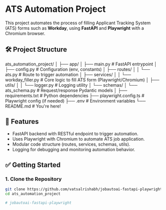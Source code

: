# ATS Automation Project

This project automates the process of filling Applicant Tracking System (ATS) forms such as **Workday**, using **FastAPI** and **Playwright** with a Chromium browser.

## 🛠 Project Structure

ats_automation_project/
│
├── app/
│ ├── main.py # FastAPI entrypoint
│ ├── config.py # Configuration (env, constants)
│ ├── routes/
│ │ └── ats.py # Route to trigger automation
│ ├── services/
│ │ └── workday_filler.py # Core logic to fill ATS form (Playwright/Chromium)
│ ├── utils/
│ │ └── logger.py # Logging utility
│ └── schemas/
│ └── ats_schema.py # Request/response Pydantic models
│
├── requirements.txt # Python dependencies
├── playwright.config.ts # Playwright config (if needed)
├── .env # Environment variables
└── README.md # You're here!


## 🚀 Features

- FastAPI backend with RESTful endpoint to trigger automation.
- Uses Playwright with Chromium to automate ATS job application.
- Modular code structure (routes, services, schemas, utils).
- Logging for debugging and monitoring automation behavior.

## ✅ Getting Started

### 1. Clone the Repository

```bash
git clone https://github.com/vatsalrishabh/jobautoai-fastapi-playwright.git
cd ats_automation_project

#   j o b a u t o a i - f a s t a p i - p l a y w r i g h t  
 
